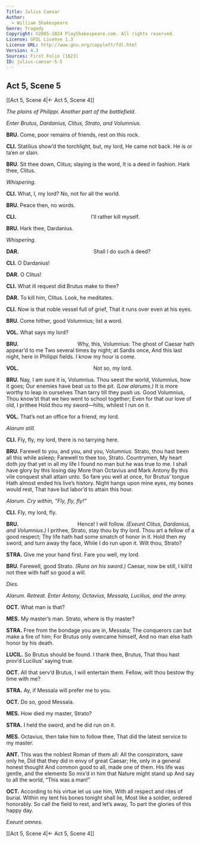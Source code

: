 ```yaml
---
Title: Julius Caesar
Author: 
  - William Shakespeare
Genre: Tragedy
Copyright: ©2005-2024 PlayShakespeare.com. All rights reserved.
License: GFDL License 1.3
License URL: http://www.gnu.org/copyleft/fdl.html
Version: 4.3
Sources: First Folio (1623)
ID: julius-caesar-5-5
---
```


## Act 5, Scene 5
[[Act 5, Scene 4|← Act 5, Scene 4]]

*The plains of Philippi. Another part of the battlefield.*

*Enter Brutus, Dardanius, Clitus, Strato, and Volumnius.*

**BRU.**
Come, poor remains of friends, rest on this rock.

**CLI.**
Statilius show’d the torchlight, but, my lord,
He came not back. He is or ta’en or slain.

**BRU.**
Sit thee down, Clitus; slaying is the word,
It is a deed in fashion. Hark thee, Clitus.

*Whispering.*

**CLI.**
What, I, my lord? No, not for all the world.

**BRU.**
Peace then, no words.

**CLI.**
              I’ll rather kill myself.

**BRU.**
Hark thee, Dardanius.

*Whispering.*

**DAR.**
              Shall I do such a deed?

**CLI.**
O Dardanius!

**DAR.**
O Clitus!

**CLI.**
What ill request did Brutus make to thee?

**DAR.**
To kill him, Clitus. Look, he meditates.

**CLI.**
Now is that noble vessel full of grief,
That it runs over even at his eyes.

**BRU.**
Come hither, good Volumnius; list a word.

**VOL.**
What says my lord?

**BRU.**
           Why, this, Volumnius:
The ghost of Caesar hath appear’d to me
Two several times by night; at Sardis once,
And this last night, here in Philippi fields.
I know my hour is come.

**VOL.**
              Not so, my lord.

**BRU.**
Nay, I am sure it is, Volumnius.
Thou seest the world, Volumnius, how it goes;
Our enemies have beat us to the pit.
*(Low alarums.)*
It is more worthy to leap in ourselves
Than tarry till they push us. Good Volumnius,
Thou know’st that we two went to school together;
Even for that our love of old, I prithee
Hold thou my sword—hilts, whilest I run on it.

**VOL.**
That’s not an office for a friend, my lord.

*Alarum still.*

**CLI.**
Fly, fly, my lord, there is no tarrying here.

**BRU.**
Farewell to you, and you, and you, Volumnius.
Strato, thou hast been all this while asleep;
Farewell to thee too, Strato. Countrymen,
My heart doth joy that yet in all my life
I found no man but he was true to me.
I shall have glory by this losing day
More than Octavius and Mark Antony
By this vile conquest shall attain unto.
So fare you well at once, for Brutus’ tongue
Hath almost ended his live’s history.
Night hangs upon mine eyes, my bones would rest,
That have but labor’d to attain this hour.

*Alarum. Cry within, “Fly, fly, fly!”*

**CLI.**
Fly, my lord, fly.

**BRU.**
           Hence! I will follow.
*(Exeunt Clitus, Dardanius, and Volumnius.)*
I prithee, Strato, stay thou by thy lord.
Thou art a fellow of a good respect;
Thy life hath had some smatch of honor in it.
Hold then my sword, and turn away thy face,
While I do run upon it. Wilt thou, Strato?

**STRA.**
Give me your hand first. Fare you well, my lord.

**BRU.**
Farewell, good Strato.
*(Runs on his sword.)*
Caesar, now be still,
I kill’d not thee with half so good a will.

*Dies.*

*Alarum. Retreat. Enter Antony, Octavius, Messala, Lucilius, and the army.*

**OCT.**
What man is that?

**MES.**
My master’s man. Strato, where is thy master?

**STRA.**
Free from the bondage you are in, Messala;
The conquerors can but make a fire of him;
For Brutus only overcame himself,
And no man else hath honor by his death.

**LUCIL.**
So Brutus should be found. I thank thee, Brutus,
That thou hast prov’d Lucilius’ saying true.

**OCT.**
All that serv’d Brutus, I will entertain them.
Fellow, wilt thou bestow thy time with me?

**STRA.**
Ay, if Messala will prefer me to you.

**OCT.**
Do so, good Messala.

**MES.**
How died my master, Strato?

**STRA.**
I held the sword, and he did run on it.

**MES.**
Octavius, then take him to follow thee,
That did the latest service to my master.

**ANT.**
This was the noblest Roman of them all:
All the conspirators, save only he,
Did that they did in envy of great Caesar;
He, only in a general honest thought
And common good to all, made one of them.
His life was gentle, and the elements
So mix’d in him that Nature might stand up
And say to all the world, “This was a man!”

**OCT.**
According to his virtue let us use him,
With all respect and rites of burial.
Within my tent his bones tonight shall lie,
Most like a soldier, ordered honorably.
So call the field to rest, and let’s away,
To part the glories of this happy day.

*Exeunt omnes.*

[[Act 5, Scene 4|← Act 5, Scene 4]]